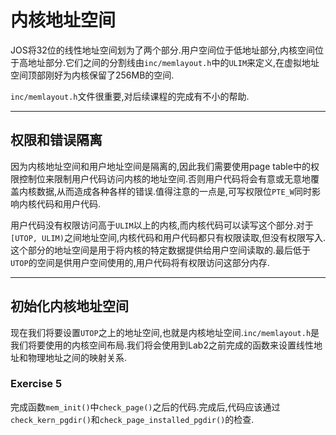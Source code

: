 # 内核地址空间

JOS将32位的线性地址空间划为了两个部分.用户空间位于低地址部分,内核空间位于高地址部分.它们之间的分割线由`inc/memlayout.h`中的`ULIM`来定义,在虚拟地址空间顶部刚好为内核保留了256MB的空间.

`inc/memlayout.h`文件很重要,对后续课程的完成有不小的帮助.

---

## 权限和错误隔离
因为内核地址空间和用户地址空间是隔离的,因此我们需要使用page table中的权限控制位来限制用户代码访问内核的地址空间.否则用户代码将会有意或无意地覆盖内核数据,从而造成各种各样的错误.值得注意的一点是,可写权限位`PTE_W`同时影响内核代码和用户代码.

用户代码没有权限访问高于`ULIM`以上的内核,而内核代码可以读写这个部分.对于`[UTOP, ULIM)`之间地址空间,内核代码和用户代码都只有权限读取,但没有权限写入.这个部分的地址空间是用于将内核的特定数据提供给用户空间读取的.最后低于`UTOP`的空间是供用户空间使用的,用户代码将有权限访问这部分内存.

---

## 初始化内核地址空间

现在我们将要设置`UTOP`之上的地址空间,也就是内核地址空间.`inc/memlayout.h`是我们将要使用的内核空间布局.我们将会使用到Lab2之前完成的函数来设置线性地址和物理地址之间的映射关系.

### Exercise 5
完成函数`mem_init()`中`check_page()`之后的代码.完成后,代码应该通过`check_kern_pgdir()`和`check_page_installed_pgdir()`的检查.